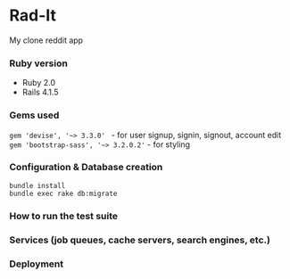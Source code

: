 # Rad-It
My clone reddit app

### Ruby version
- Ruby 2.0
- Rails 4.1.5

### Gems used
```gem 'devise', '~> 3.3.0' ``` - for user signup, signin, signout, account edit
``` gem 'bootstrap-sass', '~> 3.2.0.2' ``` - for styling


### Configuration & Database creation
```
bundle install
bundle exec rake db:migrate
```

### How to run the test suite

### Services (job queues, cache servers, search engines, etc.)

### Deployment